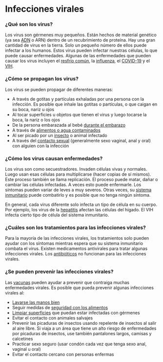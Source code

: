 Infecciones virales
===================


### ¿Qué son los virus?


Los virus son gérmenes muy pequeños. Están hechos de material 
genético (ya sea [ADN](https://medlineplus.gov/spanish/genetica/entender/basica/adn/) o ARN) dentro de un recubrimiento de proteína. 
Hay una gran cantidad de virus en la tierra. Solo un pequeño número 
de ellos puede infectar a los humanos. Estos virus pueden infectar 
nuestras células, lo que puede causar enfermedades. Algunas de las 
enfermedades que pueden causar los virus incluyen el [resfrío común](https://medlineplus.gov/spanish/commoncold.html), la 
[influenza](https://medlineplus.gov/spanish/flu.html), el [COVID-19](https://medlineplus.gov/spanish/covid19coronavirusdisease2019.html) y el [VIH](https://medlineplus.gov/spanish/hiv.html).


### ¿Cómo se propagan los virus?


Los virus se pueden propagar de diferentes maneras:


* A través de gotitas y partículas exhaladas por una persona con la 
infección. Es posible que inhale las gotitas o partículas, o que caigan 
en su boca, nariz u ojos
* Al tocar superficies u objetos que tienen el virus y luego tocarse la 
boca, la nariz o los ojos
* De la persona embarazada al bebé [durante el embarazo](https://medlineplus.gov/spanish/infectionsandpregnancy.html)
* A través de [alimentos o agua contaminados](https://medlineplus.gov/spanish/foodborneillness.html)
* Al ser picado por un [insecto](https://medlineplus.gov/spanish/insectbitesandstings.html) o animal infectado
* A través del [contacto sexual](https://medlineplus.gov/spanish/sexuallytransmitteddiseases.html) (generalmente sexo vaginal, anal y 
oral) con alguien con la infección


### ¿Cómo los virus causan enfermedades?


Los virus son como secuestradores. Invaden células vivas y 
normales. Luego usan esas células para multiplicarse (hacer copias de 
sí mismos). Este proceso también se llama replicación. El proceso 
puede matar, dañar o cambiar las células infectadas. A veces esto 
puede enfermarle. Los síntomas pueden variar de leves a muy severos. 
Otras veces, su [sistema inmunitario](https://medlineplus.gov/spanish/immunesystemanddisorders.html) puede combatirlo y es posible que no tenga ningún síntoma.


En general, cada virus diferente solo infecta un tipo de célula en su 
cuerpo. Por ejemplo, los virus de la [hepatitis](https://medlineplus.gov/spanish/hepatitis.html) afectan las células del 
hígado. El VIH infecta cierto tipo de célula del sistema inmunitario.


### ¿Cuáles son los tratamientos para las infecciones virales?


Para la mayoría de las infecciones virales, los tratamientos solo 
pueden ayudar con los síntomas mientras espera que su sistema 
inmunitario combata el virus. Existen medicamentos antivirales para 
tratar algunas infecciones virales. Los [antibióticos](https://medlineplus.gov/spanish/antibiotics.html) no funcionan para las 
infecciones virales.


### ¿Se pueden prevenir las infecciones virales?


Las [vacunas](https://medlineplus.gov/spanish/vaccines.html) pueden ayudar a prevenir que contraiga muchas 
enfermedades virales. Es posible que pueda prevenir algunas 
infecciones virales al:


* [Lavarse las manos bien](https://medlineplus.gov/spanish/germsandhygiene.html)
* Seguir medidas de [seguridad con los alimentos](https://medlineplus.gov/spanish/foodsafety.html)
* [Limpiar superficies](https://medlineplus.gov/spanish/cleaningdisinfectingandsanitizing.html)  que puedan estar infectadas con gérmenes
* Evitar el contacto con animales salvajes
* Prevenir las picaduras de insectos usando repelente de insectos al 
salir al aire libre. Si viaja a un área que tiene un alto riesgo de 
enfermedades por picaduras de insectos, use también pantalones 
largos, camisas y calcetines
* Practicar sexo seguro (usar condón cada vez que tenga sexo anal, 
vaginal u oral)
* Evitar el contacto cercano con personas enfermas
